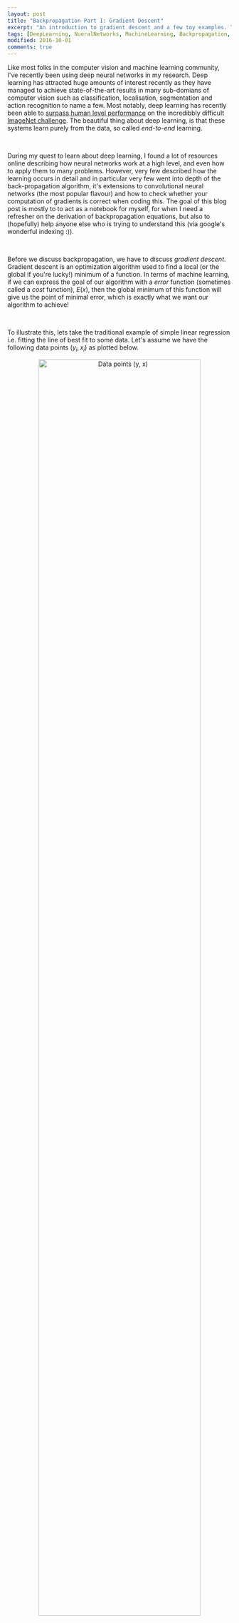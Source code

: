 ```yaml
---
layout: post
title: "Backpropagation Part I: Gradient Descent"
excerpt: "An introduction to gradient descent and a few toy examples. This post serves as a prelude to my next post on deriving the backpropagation equations"
tags: [DeepLearning, NueralNetworks, MachineLearning, Backpropagation, Calculus]
modified: 2016-10-01
comments: true
---
```

Like most folks in the computer vision and machine learning community, I've recently been using deep neural networks in my research. Deep learning has attracted huge amounts of interest recently as they have managed to achieve state-of-the-art results in many sub-domians of computer vision such as classification, localisation, segmentation and action recognition to name a few. Most notably, deep learning has recently been able to <a href = 'http://arxiv.org/pdf/1502.01852v1.pdf'>surpass human level performance</a> on the incredibbly difficult <a href = 'http://image-net.org/'>ImageNet challenge</a>. The beautiful thing about deep learning, is that these systems learn purely from the data, so called <i>end-to-end</i> learning.

<br />

During my quest to learn about deep learning, I found a lot of resources online describing how neural networks work at a high level, and even how to apply them to many problems. However, very few described how the learning occurs in detail and in particular very few went into depth of the back-propagation algorithm, it's extensions to convolutional neural networks (the most popular flavour) and how to check whether your computation of gradients is correct when coding this. The goal of this blog post is mostly to to act as a notebook for myself, for when I need a refresher on the derivation of backpropagation equations, but also to (hopefully) help anyone else who is trying to understand this (via google's wonderful indexing :)).

<br />

Before we discuss backpropagation, we have to discuss <i>gradient descent</i>. Gradient descent is an optimization algorithm used to find a local (or the global if you're lucky!) minimum of a function. In terms of machine learning, if we can express the goal of our algorithm with a <em>error</em> function (sometimes called a <em>cost</em> function), $E(x)$, then the global minimum of this function will give us the point of minimal error, which is exactly what we want our algorithm to achieve! 

<br />

To illustrate this, lets take the traditional example of simple linear regression i.e. fitting the line of best fit to some data. Let's assume we have the following data points $(y_i, x_i)$ as plotted below.
<center><img src="{{ site.url }}/images/data_points.png" style='width:85%' alt="Data points (y, x)"/></center>
<center><em>Our dataset of points</em></center>
<br />
We want to fit a straight line to this data, recall that the function for a straight line is

$$
f(x) = mx + b
$$


So given the data above, we are trying to find the coefficients $m$ and $b$ that best represent our data. To measure how well an estimate of $m$ and $b$ represent our data, we must define an error function over these coefficients, $E\left(m,b\right)$. In this example, we will use the average <em>sum of squared differences</em> for our error function, which essentially squares the error between the predicted value ($mx_i + b$) and the actual value ($y_i$), for each of the $N$ data points, $(y_i, x_i)$, in our dataset. More formally, $E(m,b)$ is defined as:
<center>
	$$
	E\left(m,b\right) = \frac{1}{N}\sum_{i=1}^{N}\big(y_i - f(x_i)\big)^2
	$$
</center> 
As our error function is only defined over 2 variables, we can visualize it for our data as shown below. As we can see there's an obvious global minimum on this surface around the point where $\left(m = 5, b = 3\right)$, which is precisely the parameters used to generate the toy data points above. 
<center>
<img src="{{ site.url }}/images/error_surface_2.png" style='width:85%' alt="The error surface generated using our data"/>
</center>
<center>
<em>The error surface of predictions, given our data</em>
</center>
<br />
The goal of gradient descent is to start on a random point on this error surface $(m_0, b_0)$ and find the global minimum point $\left(m^{\ast}, b^{\ast}\right)$. Recall that the gradient at a point is the vector of parital derivates $\left(\frac{\partial E}{m}, \frac{\partial E}{b}\right)$, where the direction represents the <em>greatest rate of increase</em> of the function. Therefore, starting at a point on the surface, to move towards the minimum we should move in the <em>negative direction</em> of the gradient at that point. This is precisely what gradient descent does. More formally, gradient descent is an iterative algorithm described by the following steps:
<ol>
	<li>Use estimates of parameters $(m_j, b_j)$ to calculate the error $E(m_j, b_j)$</li>
	<li>Calculate the partial derivatives $\frac{\partial E}{m_j}$ and $\frac{\partial E}{b_j}$</li>
	<li>calculate the new estimates:
		$$
			m_{j+1} = m_j - \gamma\frac{\partial E}{m_j} \\
			b_{j+1} = b_j - \gamma\frac{\partial E}{b_j} \\ 
		$$
	</li>
</ol>
Notice the $\gamma$ variable in Step 3 above, this is called the <em>learning rate</em>, which controls the effect of each movement the variables make.
<br />
So as you can see, the difficulty lays in the ability to calculate the partial derivatives of the error function, with respect to our parameters. For our example error function above we get the following results:

$$
\frac{\partial E}{m_j} = -\frac{2}{N}\sum_1^{N} x_i\big(y_i - f(x_i)\big) \\
\frac{\partial E}{b_j} = -\frac{2}{N}\sum_1^{N}\big(y_i - f(x_i)\big)
$$

Now all we need to do is determine the learning rate to use (which is the topic of a field called <a href = "https://en.wikipedia.org/wiki/Hyperparameter_optimization">hyperparameter optimization</a>) and how many steps to perform gradient descent for. Below, are the results for applying gradient descent for $20$ steps with a learning rate of $0.01$ from the starting point $(m=-8, b=-8)$, as you can see we obtain a pretty good estimate of the underlying function. Ideally, we would evaluate this against a validation set to get a gauge of how well our estimate generalizes, but for these toy examples I think eyeballing the resulting function will suffice.

<br />

<center>
<img src = "{{ site.url }}/images/gradient_descent_line_graph.gif" alt = "20 steps of gradient descent with learning rate 0.01" height = "480"/>
<br />
<br />
<em>$20$ steps of gradient descent with learning rate of $0.01$</em>
</center>

<br />
<br />
<br />

Let's take another example, this time our dataset is drawn from the function $y_i = -4 + 3x +4x^2 + 4x^3$, with some jitter of $\pm 5$ applied, as shown below.

<center><img src = "{{ site.url }}/images/data_points_example_2.png" style='width:85%' alt="Data points (y, x)" /></center>
<center><em>Our dataset of points</em></center>
<br />
<br />
This function is a $3^{rd}$ degree polynomial, so we will try to use gradient descent to fit a function of the form shown below to the data. 

$$
f(x) = a + bx + cx^2 + dx^3
$$

Where $a...d$ are the coefficients we want to predict. Therefore, given our $N$ data points, $(y_i, x_i), our error function over these coefficients is defined as:

$$
E\left(a,b,c,d\right) = \frac{1}{N} \sum_{i=1}^{N}\big(y_i - f(x_i)\big)^2
$$

Unfortunately, as the error is defined over 4 variables, we cannot visualize the 4-dimensional error surface. All that remains, is to define the partial derivatives $\frac{\partial E}{a}...\frac{\partial E}{d}$, which are:

$$
\frac{\partial E}{a} = -\frac{2}{N}\sum_1^{N} \big(y_i - f(x_i)\big) \qquad \frac{\partial E}{b} = -\frac{2}{N}\sum_1^{N} x_i\big(y_i - f(x_i)\big) \\
\frac{\partial E}{c} = -\frac{2}{N}\sum_1^{N} x_i^2\big(y_i - f(x_i)\big) \qquad \frac{\partial E}{d} = -\frac{2}{N}\sum_1^{N} x_i^3\big(y_i - f(x_i)\big)
$$

Finally, below are the results of $100$ steps of gradient descent with a learning rate of $0.03$, starting from the point $(0, 0, 0, 0)$ in the error space.
<br />
<center><img src = "{{ site.url }}/images/gradient_descent_example_2.gif" style='width:85%' alt="100 steps of gradient descent with a learning rate of 0.03" /></center>
<center><em>100 steps of gradient descent with a learning rate of 0.3</em></center>
<br />
<br />

While its encouraging to see that we are obtaining good results using the gradient descent technique, there is something that we have glossed over. If your error surface is convex and with an appropriate learning rate (i.e. not too high), then convergence to the global minima is guaranteed. However, in many real-world problems, the error surface is generally highly non-convex, meaning there are a plethora of local minima. In this situation, depending on the initial parameters we choose, the solution could converge to a local minima that is not neccesarilly the global minima. Whilst this non-convexity is typical of many real-world problems, don't let that discourage you. In fact, gradient descent is still used in practice, and is the most popular technique used in training deep neural networks, they just use with a few tricks such as <a href='http://jmlr.org/proceedings/papers/v9/glorot10a/glorot10a.pdf'>smart initialization of parameters</a> and <a href = 'http://jmlr.org/proceedings/papers/v28/sutskever13.pdf'>momentum</a> to name a few.
<br />
<br />
Finally, If you want to re-produce the results from above, you can find the code used for this on my github <a href ='https://github.com/alykhantejani/gradient_descent_blog'>here</a>.